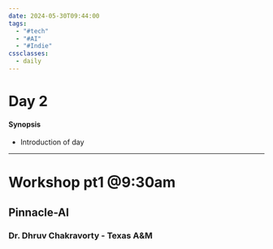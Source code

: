 ```yaml
---
date: 2024-05-30T09:44:00
tags:
  - "#tech"
  - "#AI"
  - "#Indie"
cssclasses:
  - daily
---
```

# Day 2
#### Synopsis
- Introduction of day




---
# Workshop pt1 @9:30am

## Pinnacle-AI
### Dr. Dhruv Chakravorty - Texas A&M
